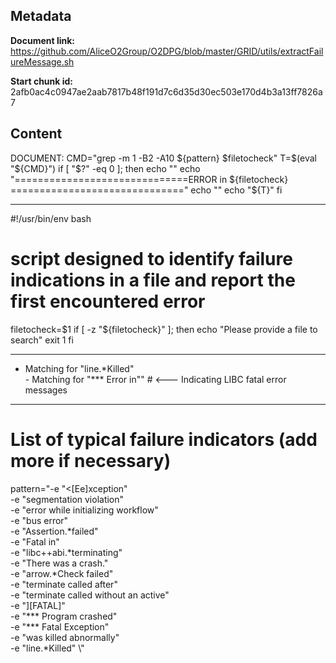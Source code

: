 ## Metadata

**Document link:** https://github.com/AliceO2Group/O2DPG/blob/master/GRID/utils/extractFailureMessage.sh

**Start chunk id:** 2afb0ac4c0947ae2aab7817b48f191d7c6d35d30ec503e170d4b3a13ff7826a7

## Content

DOCUMENT:
    CMD="grep -m 1 -B2 -A10 ${pattern} $filetocheck"
T=$(eval "${CMD}")
if [ "$?" -eq 0 ]; then
  echo ""
  echo "==============================ERROR in ${filetocheck} =============================="
  echo ""
  echo "${T}"
fi

---

#!/usr/bin/env bash

# script designed to identify failure indications in a file and report the first encountered error

filetocheck=$1
if [ -z "${filetocheck}" ]; then
  echo "Please provide a file to search"
  exit 1
fi

---

- Matching for "line.*Killed"                     \
         - Matching for "\*\*\* Error in\"" # <--- Indicating LIBC fatal error messages

---

# List of typical failure indicators (add more if necessary)
pattern="-e \"\<[Ee]xception\"                         \
         -e \"segmentation violation\"                 \
         -e \"error while initializing workflow\"       \
         -e \"bus error\"                              \
         -e \"Assertion.*failed\"                      \
         -e \"Fatal in\"                               \
         -e \"libc++abi.*terminating\"                 \
         -e \"There was a crash.\"                     \
         -e \"arrow.*Check failed\"                    \
         -e \"terminate called after\"                 \
         -e \"terminate called without an active\"     \
         -e \"\]\[FATAL\]\"                            \
         -e \"\*\*\* Program crashed\"                 \
         -e \"\*\*\* Fatal Exception\"                 \
         -e \"was killed abnormally\"                  \
         -e \"line.*Killed\"                           \\"